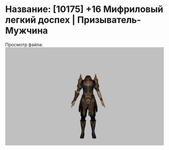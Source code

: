 # Название: [10175] +16 Мифриловый легкий доспех | Призыватель-Мужчина

Просмотр файла:
![p080021.png](p080021.png)